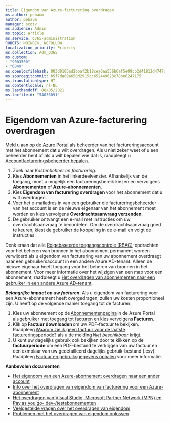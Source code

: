 ```yaml
---
title: Eigendom van Azure-facturering overdragen
ms.author: pebaum
author: pebaum
manager: scotv
ms.audience: Admin
ms.topic: article
ms.service: o365-administration
ROBOTS: NOINDEX, NOFOLLOW
localization_priority: Priority
ms.collection: Adm_O365
ms.custom:
- "9003560"
- "6849"
ms.openlocfilehash: 803d0105ad2bbaf2b18cea6aa556b6af5e09cb2d41812d4747aa703e6e7d7780
ms.sourcegitcommit: b5f7da89a650d2915dc652449623c78be6247175
ms.translationtype: HT
ms.contentlocale: nl-NL
ms.lasthandoff: 08/05/2021
ms.locfileid: "54036091"
---
```

# <a name="transfer-azure-billing-ownership"></a>Eigendom van Azure-facturering overdragen

Meld u aan op de [Azure Portal](https://portal.azure.com/) als beheerder van het factureringsaccount met het abonnement dat u wilt overdragen. Als u niet zeker weet of u een beheerder bent of als u wilt bepalen wie dat is, raadpleegt u [Accountfactureringsbeheerder bepalen](https://docs.microsoft.com/azure/cost-management-billing/understand/subscription-transfer#whoisaa).

1. Zoek naar _Kostenbeheer en facturering_.
1. Kies **Abonnementen** in het linkerdeelvenster. Afhankelijk van de toegang, moet u mogelijk een factureringsbereik kiezen en vervolgens **Abonnementen** of **Azure-abonnementen**.
1. Kies **Eigendom van facturering overdragen** voor het abonnement dat u wilt overdragen.
1. Voer het e-mailadres in van een gebruiker die factureringsbeheerder van het account is en de nieuwe eigenaar van het abonnement moet worden en kies vervolgens **Overdrachtsaanvraag verzenden**.
1. De gebruiker ontvangt een e-mail met instructies om uw overdrachtsaanvraag te beoordelen. Om de overdrachtsaanvraag goed te keuren, kiest de gebruiker de koppeling in de e-mail en volgt de instructies.

Denk eraan dat alle [Rolgebaseerde toegangscontrole (RBAC)](https://docs.microsoft.com/azure/role-based-access-control/overview?WT.mc_id=Portal-Microsoft_Azure_Support)-opdrachten voor het beheren van bronnen in het abonnement permanent worden verwijderd als u eigendom van facturering van uw abonnement overdraagt naar een gebruikersaccount in een andere Azure AD-tenant. Alleen de nieuwe eigenaar heeft toegang voor het beheren van bronnen in het abonnement. Voor meer informatie over het wijzigen van een map voor een abonnement, raadpleegt u [Het overdragen van abonnementen naar een gebruiker in een andere Azure AD-tenant](https://docs.microsoft.com/azure/active-directory/managed-identities-azure-resources/known-issues?WT.mc_id=Portal-Microsoft_Azure_Support).

_**Belangrijke impact op uw facturen**_: Als u eigendom van facturering voor een Azure-abonnement heeft overgedragen, zullen uw kosten proportioneel zijn. U heeft op de volgende manier toegang tot de facturen:  

1. Kies uw abonnement op de [Abonnementenpagina](https://portal.azure.com/#blade/Microsoft_Azure_Billing/SubscriptionsBlade) in de Azure Portal als [gebruiker met toegang tot facturen](https://docs.microsoft.com/azure/cost-management-billing/manage/manage-billing-access?WT.mc_id=Portal-Microsoft_Azure_Support) en kies vervolgens **Facturen**.
1. Klik op **Factuur downloaden** om uw PDF-factuur te bekijken. Raadpleeg [Waarom zie ik geen factuur voor de laatste factureringsperiode?](https://docs.microsoft.com/azure/cost-management-billing/manage/download-azure-invoice-daily-usage-date?WT.mc_id=Portal-Microsoft_Azure_Support#noinvoice) als u de melding _Niet beschikbaar_ krijgt.
1. U kunt uw dagelijks gebruik ook bekijken door te klikken op de **factuurperiode** om een PDF-bestand te verkrijgen van uw factuur en een exmplaar van uw gedetailleerd dagelijks gebruik-bestand (.csv). Raadpleeg [Factuur en gebruiksgegevens ophalen](https://docs.microsoft.com/azure/cost-management-billing/manage/download-azure-invoice-daily-usage-date?WT.mc_id=Portal-Microsoft_Azure_Support) voor meer informatie.

**Aanbevolen documenten**

- [Het eigendom van een Azure-abonnement overdragen naar een ander account](https://docs.microsoft.com/azure/cost-management-billing/manage/billing-subscription-transfer)
- [Info over het overdragen van eigendom van facturering voor een Azure-abonnement](https://docs.microsoft.com//azure/cost-management-billing/understand/subscription-transfer)
- [Het overdragen van Visual Studio, Microsoft Partner Network (MPN) en Pay as you go- dev-/testabonnementen](https://docs.microsoft.com/azure/billing/billing-subscription-transfer?WT.mc_id=Portal-Microsoft_Azure_Support#transferring-visual-studio-microsoft-partner-network-mpn-and-pay-as-you-go-devtest-subscriptions)
- [Veelgestelde vragen over het overdragen van eigendom](https://docs.microsoft.com/azure/billing/billing-subscription-transfer?WT.mc_id=Portal-Microsoft_Azure_Support#frequently-asked-questions-faq-for-senders)
- [Problemen met het overdragen van eigendom oplossen](https://docs.microsoft.com/azure/billing/billing-subscription-transfer?WT.mc_id=Portal-Microsoft_Azure_Support#troubleshooting)
